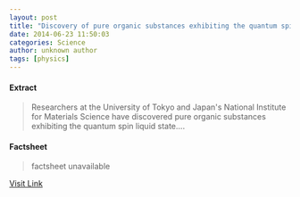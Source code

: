 ```yaml
---
layout: post
title: "Discovery of pure organic substances exhibiting the quantum spin liquid state"
date: 2014-06-23 11:50:03
categories: Science
author: unknown author
tags: [physics]
---
```



#### Extract
>Researchers at the University of Tokyo and Japan's National Institute for Materials Science have discovered pure organic substances exhibiting the quantum spin liquid state....

#### Factsheet
>factsheet unavailable

[Visit Link](http://phys.org/news322725747.html)


